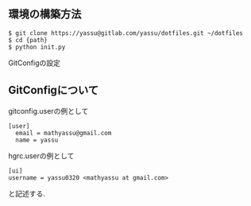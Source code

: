 環境の構築方法
-----------------------

```
$ git clone https://yassu@gitlab.com/yassu/dotfiles.git ~/dotfiles
$ cd {path}
$ python init.py
```

GitConfigの設定

GitConfigについて
------------------------

gitconfig.userの例として

```
[user]
  email = mathyassu@gmail.com
  name = yassu
```

hgrc.userの例として

```
[ui]
username = yassu0320 <mathyassu at gmail.com>
```

と記述する.
